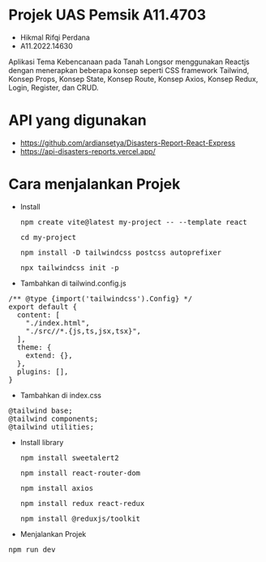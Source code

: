 # Projek UAS Pemsik A11.4703

- Hikmal Rifqi Perdana
- A11.2022.14630

Aplikasi Tema Kebencanaan pada Tanah Longsor menggunakan Reactjs dengan menerapkan beberapa konsep seperti CSS framework Tailwind, Konsep Props, Konsep State, Konsep Route, Konsep Axios, Konsep Redux, Login, Register, dan CRUD.

# API yang digunakan

- https://github.com/ardiansetya/Disasters-Report-React-Express
- https://api-disasters-reports.vercel.app/

# Cara menjalankan Projek

- Install
  <pre>npm create vite@latest my-project -- --template react</pre>
  <pre>cd my-project</pre>
  <pre>npm install -D tailwindcss postcss autoprefixer</pre>
  <pre>npx tailwindcss init -p</pre>
- Tambahkan di tailwind.config.js
<pre>/** @type {import('tailwindcss').Config} */
export default {
  content: [
    "./index.html",
    "./src//*.{js,ts,jsx,tsx}",
  ],
  theme: {
    extend: {},
  },
  plugins: [],
}</pre>
- Tambahkan di index.css
<pre>@tailwind base;
@tailwind components;
@tailwind utilities;</pre>
- Install library
  <pre>npm install sweetalert2</pre>
  <pre>npm install react-router-dom</pre>
  <pre>npm install axios</pre>
  <pre>npm install redux react-redux</pre>
  <pre>npm install @reduxjs/toolkit</pre>
- Menjalankan Projek
<pre>npm run dev</pre>
